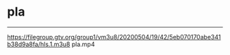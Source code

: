 # pla
---
https://filegroup.gtv.org/group1/vm3u8/20200504/19/42/5eb070170abe341b38d9a8fa/hls.1.m3u8 pla.mp4
